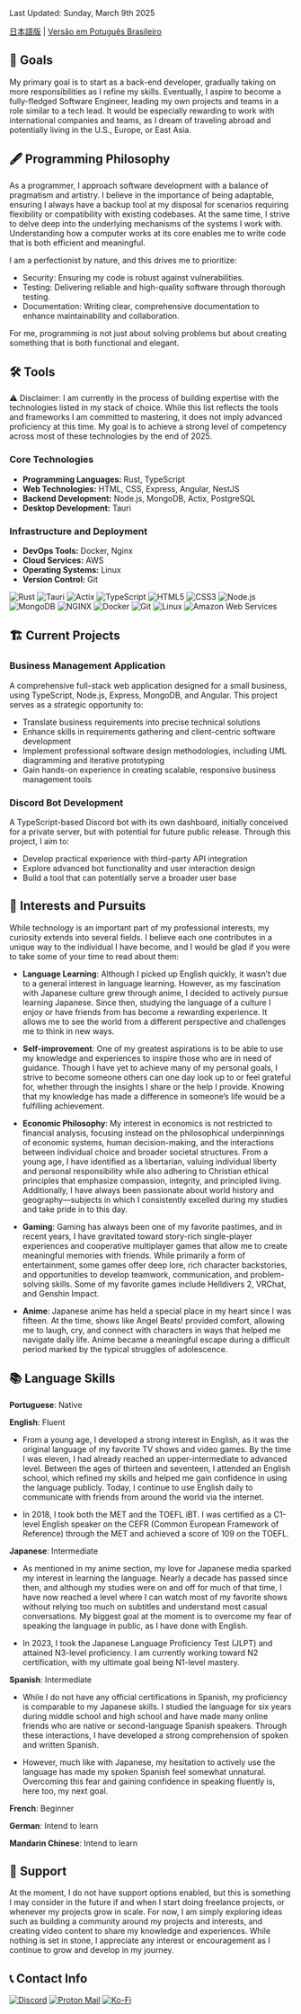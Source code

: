 Last Updated: Sunday, March 9th 2025

[日本語版](READMEJP.md) | [Versão em Potuguês Brasileiro](READMEPTBR.md)

## 🎯 Goals

My primary goal is to start as a back-end developer, gradually taking on more responsibilities as I refine my skills. Eventually, I aspire to become a fully-fledged Software Engineer, leading my own projects and teams in a role similar to a tech lead. It would be especially rewarding to work with international companies and teams, as I dream of traveling abroad and potentially living in the U.S., Europe, or East Asia.

## 🖋️ Programming Philosophy

As a programmer, I approach software development with a balance of pragmatism and artistry. I believe in the importance of being adaptable, ensuring I always have a backup tool at my disposal for scenarios requiring flexibility or compatibility with existing codebases. At the same time, I strive to delve deep into the underlying mechanisms of the systems I work with. Understanding how a computer works at its core enables me to write code that is both efficient and meaningful.

I am a perfectionist by nature, and this drives me to prioritize:
- Security: Ensuring my code is robust against vulnerabilities.
- Testing: Delivering reliable and high-quality software through thorough testing.
- Documentation: Writing clear, comprehensive documentation to enhance maintainability and collaboration.

For me, programming is not just about solving problems but about creating something that is both functional and elegant.

## 🛠️ Tools

⚠️ Disclaimer:
I am currently in the process of building expertise with the technologies listed in my stack of choice. While this list reflects the tools and frameworks I am committed to mastering, it does not imply advanced proficiency at this time. My goal is to achieve a strong level of competency across most of these technologies by the end of 2025.

### Core Technologies

- **Programming Languages:** Rust, TypeScript
- **Web Technologies:** HTML, CSS, Express, Angular, NestJS
- **Backend Development:** Node.js, MongoDB, Actix, PostgreSQL
- **Desktop Development:** Tauri

### Infrastructure and Deployment

- **DevOps Tools:** Docker, Nginx
- **Cloud Services:** AWS
- **Operating Systems:** Linux
- **Version Control:** Git

![Rust](https://img.shields.io/static/v1?style=for-the-badge&message=Rust&color=000000&logo=Rust&logoColor=FFFFFF&label=)
![Tauri](https://img.shields.io/static/v1?style=for-the-badge&message=Tauri&color=222222&logo=Tauri&logoColor=24C8D8&label=)
![Actix](https://img.shields.io/static/v1?style=for-the-badge&message=Actix&color=000000&logo=Actix&logoColor=FFFFFF&label=)
![TypeScript](https://img.shields.io/static/v1?style=for-the-badge&message=TypeScript&color=3178C6&logo=TypeScript&logoColor=FFFFFF&label=)
![HTML5](https://img.shields.io/static/v1?style=for-the-badge&message=HTML5&color=E34F26&logo=HTML5&logoColor=FFFFFF&label=)
![CSS3](https://img.shields.io/static/v1?style=for-the-badge&message=CSS3&color=1572B6&logo=CSS3&logoColor=FFFFFF&label=)
![Node.js](https://img.shields.io/static/v1?style=for-the-badge&message=Node.js&color=5FA04E&logo=Node.js&logoColor=FFFFFF&label=)
![MongoDB](https://img.shields.io/static/v1?style=for-the-badge&message=MongoDB&color=47A248&logo=MongoDB&logoColor=FFFFFF&label=)
![NGINX](https://img.shields.io/static/v1?style=for-the-badge&message=NGINX&color=009639&logo=NGINX&logoColor=FFFFFF&label=)
![Docker](https://img.shields.io/static/v1?style=for-the-badge&message=Docker&color=2496ED&logo=Docker&logoColor=FFFFFF&label=)
![Git](https://img.shields.io/static/v1?style=for-the-badge&message=Git&color=F05032&logo=Git&logoColor=FFFFFF&label=)
![Linux](https://img.shields.io/static/v1?style=for-the-badge&message=Linux&color=222222&logo=Linux&logoColor=FCC624&label=)
![Amazon Web Services](https://img.shields.io/static/v1?style=for-the-badge&message=Amazon+Web+Services&color=232F3E&logo=Amazon+Web+Services&logoColor=FFFFFF&label=)

## 🏗️ Current Projects

### Business Management Application
A comprehensive full-stack web application designed for a small business, using TypeScript, Node.js, Express, MongoDB, and Angular. This project serves as a strategic opportunity to:
- Translate business requirements into precise technical solutions
- Enhance skills in requirements gathering and client-centric software development
- Implement professional software design methodologies, including UML diagramming and iterative prototyping
- Gain hands-on experience in creating scalable, responsive business management tools

### Discord Bot Development
A TypeScript-based Discord bot with its own dashboard, initially conceived for a private server, but with potential for future public release. Through this project, I aim to:
- Develop practical experience with third-party API integration
- Explore advanced bot functionality and user interaction design
- Build a tool that can potentially serve a broader user base

## 🧠 Interests and Pursuits

While technology is an important part of my professional interests, my curiosity extends into several fields. I believe each one contributes in a unique way to the individual I have become, and I would be glad if you were to take some of your time to read about them:

- **Language Learning**: Although I picked up English quickly, it wasn’t due to a general interest in language learning. However, as my fascination with Japanese culture grew through anime, I decided to actively pursue learning Japanese. Since then, studying the language of a culture I enjoy or have friends from has become a rewarding experience. It allows me to see the world from a different perspective and challenges me to think in new ways.

- **Self-improvement**: One of my greatest aspirations is to be able to use my knowledge and experiences to inspire those who are in need of guidance. Though I have yet to achieve many of my personal goals, I strive to become someone others can one day look up to or feel grateful for, whether through the insights I share or the help I provide. Knowing that my knowledge has made a difference in someone’s life would be a fulfilling achievement.

- **Economic Philosophy**: My interest in economics is not restricted to financial analysis, focusing instead on the philosophical underpinnings of economic systems, human decision-making, and the interactions between individual choice and broader societal structures. From a young age, I have identified as a libertarian, valuing individual liberty and personal responsibility while also adhering to Christian ethical principles that emphasize compassion, integrity, and principled living. Additionally, I have always been passionate about world history and geography—subjects in which I consistently excelled during my studies and take pride in to this day.

- **Gaming**: Gaming has always been one of my favorite pastimes, and in recent years, I have gravitated toward story-rich single-player experiences and cooperative multiplayer games that allow me to create meaningful memories with friends. While primarily a form of entertainment, some games offer deep lore, rich character backstories, and opportunities to develop teamwork, communication, and problem-solving skills. Some of my favorite games include Helldivers 2, VRChat, and Genshin Impact.

- **Anime**: Japanese anime has held a special place in my heart since I was fifteen. At the time, shows like Angel Beats! provided comfort, allowing me to laugh, cry, and connect with characters in ways that helped me navigate daily life. Anime became a meaningful escape during a difficult period marked by the typical struggles of adolescence.

## 📚 Language Skills

**Portuguese**: Native

**English**: Fluent

- From a young age, I developed a strong interest in English, as it was the original language of my favorite TV shows and video games. By the time I was eleven, I had already reached an upper-intermediate to advanced level. Between the ages of thirteen and seventeen, I attended an English school, which refined my skills and helped me gain confidence in using the language publicly. Today, I continue to use English daily to communicate with friends from around the world via the internet.

- In 2018, I took both the MET and the TOEFL iBT. I was certified as a C1-level English speaker on the CEFR (Common European Framework of Reference) through the MET and achieved a score of 109 on the TOEFL.

**Japanese**: Intermediate

- As mentioned in my anime section, my love for Japanese media sparked my interest in learning the language. Nearly a decade has passed since then, and although my studies were on and off for much of that time, I have now reached a level where I can watch most of my favorite shows without relying too much on subtitles and understand most casual conversations. My biggest goal at the moment is to overcome my fear of speaking the language in public, as I have done with English.

- In 2023, I took the Japanese Language Proficiency Test (JLPT) and attained N3-level proficiency. I am currently working toward N2 certification, with my ultimate goal being N1-level mastery.

**Spanish**: Intermediate

- While I do not have any official certifications in Spanish, my proficiency is comparable to my Japanese skills. I studied the language for six years during middle school and high school and have made many online friends who are native or second-language Spanish speakers. Through these interactions, I have developed a strong comprehension of spoken and written Spanish.

- However, much like with Japanese, my hesitation to actively use the language has made my spoken Spanish feel somewhat unnatural. Overcoming this fear and gaining confidence in speaking fluently is, here too, my next goal.

**French**: Beginner

**German**: Intend to learn

**Mandarin Chinese**: Intend to learn

## 💖 Support

At the moment, I do not have support options enabled, but this is something I may consider in the future if and when I start doing freelance projects, or whenever my projects grow in scale. For now, I am simply exploring ideas such as building a community around my projects and interests, and creating video content to share my knowledge and experiences. While nothing is set in stone, I appreciate any interest or encouragement as I continue to grow and develop in my journey.

## 📞 Contact Info

<a href="https://discord.com/users/222899628725633024">![Discord](https://img.shields.io/static/v1?style=for-the-badge&message=Discord&color=5865F2&logo=Discord&logoColor=FFFFFF&label=)</a>
<a href="mailto:millionsnake@protonmail.com">![Proton Mail](https://img.shields.io/static/v1?style=for-the-badge&message=Proton+Mail&color=6D4AFF&logo=Proton+Mail&logoColor=FFFFFF&label=)</a>
<a href="ko-fi.com/millionsnake">![Ko-Fi](https://img.shields.io/badge/Ko--fi-F16061?style=for-the-badge&logo=ko-fi&logoColor=white)</a>
